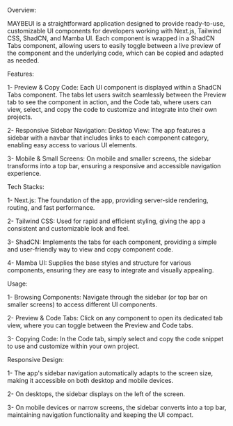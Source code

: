Overview:

MAYBEUI is a straightforward application designed to provide ready-to-use, customizable UI components for developers working with Next.js, Tailwind CSS, ShadCN, and Mamba UI. Each component is wrapped in a ShadCN Tabs component, allowing users to easily toggle between a live preview of the component and the underlying code, which can be copied and adapted as needed.

Features:

1- Preview & Copy Code: Each UI component is displayed within a ShadCN Tabs component. The tabs let users switch seamlessly between the Preview tab to see the component in action, and the Code tab, where users can view, select, and copy the code to customize and integrate into their own projects.

2- Responsive Sidebar Navigation: Desktop View: The app features a sidebar with a navbar that includes links to each component category, enabling easy access to various UI elements.

3- Mobile & Small Screens: On mobile and smaller screens, the sidebar transforms into a top bar, ensuring a responsive and accessible navigation experience.

Tech Stacks:

1- Next.js: The foundation of the app, providing server-side rendering, routing, and fast performance.

2- Tailwind CSS: Used for rapid and efficient styling, giving the app a consistent and customizable look and feel.

3- ShadCN: Implements the tabs for each component, providing a simple and user-friendly way to view and copy component code.

4- Mamba UI: Supplies the base styles and structure for various components, ensuring they are easy to integrate and visually appealing.

Usage:

1- Browsing Components: Navigate through the sidebar (or top bar on smaller screens) to access different UI components.

2- Preview & Code Tabs: Click on any component to open its dedicated tab view, where you can toggle between the Preview and Code tabs.

3- Copying Code: In the Code tab, simply select and copy the code snippet to use and customize within your own project.

Responsive Design:

1- The app's sidebar navigation automatically adapts to the screen size, making it accessible on both desktop and mobile devices.

2- On desktops, the sidebar displays on the left of the screen.

3- On mobile devices or narrow screens, the sidebar converts into a top bar, maintaining navigation functionality and keeping the UI compact.